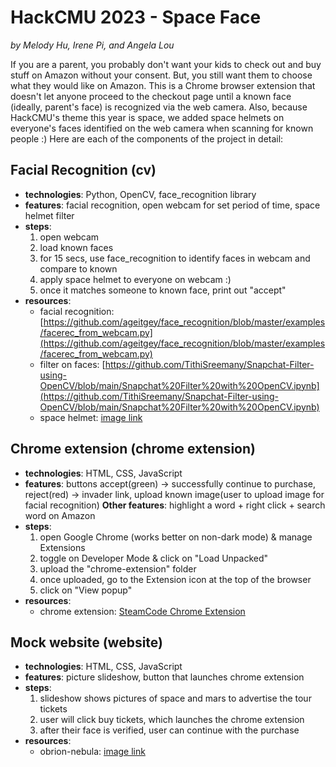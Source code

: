# HackCMU 2023 - Space Face
*by Melody Hu, Irene Pi, and Angela Lou*

If you are a parent, you probably don't want your kids to check out and buy stuff on Amazon without your consent. But, you still want them to choose what they would like on Amazon. This is a Chrome browser extension that doesn't let anyone proceed to the checkout page until a known face (ideally, parent's face) is recognized via the web camera. Also, because HackCMU's theme this year is space, we added space helmets on everyone's faces identified on the web camera when scanning for known people :) Here are each of the components of the project in detail:

## Facial Recognition (cv)
- **technologies**: Python, OpenCV, face_recognition library
- **features**: facial recognition, open webcam for set period of time, space helmet filter
- **steps**:
  1. open webcam
  2. load known faces
  3. for 15 secs, use face_recognition to identify faces in webcam and compare to known
  4. apply space helmet to everyone on webcam :)
  5. once it matches someone to known face, print out "accept"
- **resources**:
  - facial recognition: [https://github.com/ageitgey/face_recognition/blob/master/examples/facerec_from_webcam.py](https://github.com/ageitgey/face_recognition/blob/master/examples/facerec_from_webcam.py)
  - filter on faces: [https://github.com/TithiSreemany/Snapchat-Filter-using-OpenCV/blob/main/Snapchat%20Filter%20with%20OpenCV.ipynb](https://github.com/TithiSreemany/Snapchat-Filter-using-OpenCV/blob/main/Snapchat%20Filter%20with%20OpenCV.ipynb)
  - space helmet: [image link](https://www.google.com/url?sa=i&url=https%3A%2F%2Fwww.vecteezy.com%2Fpng%2F1205932-astronaut-helmet&psig=AOvVaw2F2hOIEZSc3UDFCzbROogi&ust=1694963955772000&source=images&cd=vfe&opi=89978449&ved=0CA8QjRxqFwoTCIiG3_W2r4EDFQAAAAAdAAAAABAQ)

## Chrome extension (chrome extension)
- **technologies**: HTML, CSS, JavaScript
- **features**: buttons accept(green) -> successfully continue to purchase, reject(red) -> invader link, upload known image(user to upload image for facial recognition)
  **Other features**: highlight a word + right click + search word on Amazon
- **steps**:
  1. open Google Chrome (works better on non-dark mode) & manage Extensions
  2. toggle on Developer Mode & click on "Load Unpacked"
  3. upload the "chrome-extension" folder
  4. once uploaded, go to the Extension icon at the top of the browser
  5. click on "View popup"
- **resources**:
  - chrome extension: [SteamCode Chrome Extension](https://www.youtube.com/channel/UClLRjv91UloHweZMyxpRPrw) 

## Mock website (website)
- **technologies**: HTML, CSS, JavaScript
- **features**: picture slideshow, button that launches chrome extension
- **steps**:
  1. slideshow shows pictures of space and mars to advertise the tour tickets
  2. user will click buy tickets, which launches the chrome extension 
  3. after their face is verified, user can continue with the purchase
- **resources**:
  - obrion-nebula: [image link](https://pixabay.com/photos/orion-nebula-emission-nebula-11107/)
